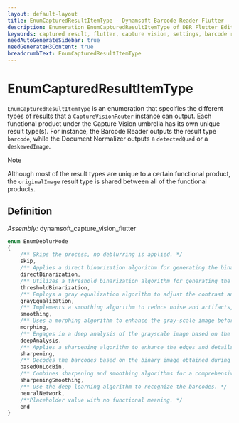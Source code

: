 ```yaml
---
layout: default-layout
title: EnumCapturedResultItemType - Dynamsoft Barcode Reader Flutter
description: Enumeration EnumCapturedResultItemType of DBR Flutter Edition defines the accepted result types that the Capture Vision instance will output
keywords: captured result, flutter, capture vision, settings, barcode reader
needAutoGenerateSidebar: true
needGenerateH3Content: true
breadcrumbText: EnumCapturedResultItemType
---
```


# EnumCapturedResultItemType

`EnumCapturedResultItemType` is an enumeration that specifies the different types of results that a `CaptureVisionRouter` instance can output. Each functional product under the Capture Vision umbrella has its own unique result type(s). For instance, the Barcode Reader outputs the result type `barcode`, while the Document Normalizer outputs a `detectedQuad` or a `deskewedImage`.

> [!NOTE]
> Although most of the result types are unique to a certain functional product, the `originalImage` result type is shared between all of the functional products.

## Definition

*Assembly:* dynamsoft_capture_vision_flutter

```dart
enum EnumDeblurMode
{
    /** Skips the process, no deblurring is applied. */
    skip,
    /** Applies a direct binarization algorithm for generating the binary image. */
    directBinarization,
    /** Utilizes a threshold binarization algorithm for generating the binary image, dynamically determining the threshold based on the image content. */
    thresholdBinarization,
    /** Employs a gray equalization algorithm to adjust the contrast and brightness, improving the clarity of the gray-scale image before binarization. */
    grayEqualization,
    /** Implements a smoothing algorithm to reduce noise and artifacts, smoothing out the gray-scale image before binarization. */
    smoothing,
    /** Uses a morphing algorithm to enhance the gray-scale image before binarization. */
    morphing,
    /** Engages in a deep analysis of the grayscale image based on the barcode format to intelligently generate the optimized binary image, tailored to complex or severely blurred images. */
    deepAnalysis,
    /** Applies a sharpening algorithm to enhance the edges and details of the barcode, making it more distinguishable on the gray-scale image before binarization. */
    sharpening,
    /** Decodes the barcodes based on the binary image obtained during the localization process. */
    basedOnLocBin,
    /** Combines sharpening and smoothing algorithms for a comprehensive deblurring effect, targeting both clarity and smoothness of the gray-scale image before binarization. */
    sharpeningSmoothing,
    /** Use the deep learning algorithm to recognize the barcodes. */
    neuralNetwork,
    /**Placeholder value with no functional meaning. */
    end
}
```
